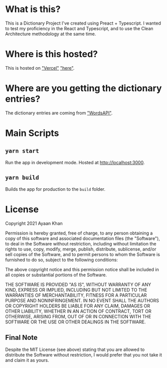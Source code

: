 # What is this?

This is a Dictionary Project I've created using Preact + Typescript. I wanted to test my proficiency in the React and Typescript, and to use the Clean Architecture methodology at the same time.

# Where is this hosted?

This is hosted on ["Vercel"](https://vercel.com) ["here"](https://dictionary-app-theayokhan.vercel.app).

# Where are you getting the dictionary entries?

The dictionary entries are coming from ["WordsAPI"](https://www.wordsapi.com).

# Main Scripts

## `yarn start`

Run the app in development mode.
Hosted at [http://localhost:3000](http://localhost:3000).

## `yarn build`

Builds the app for production to the `build` folder.

# License

Copyright 2021 Ayaan Khan

Permission is hereby granted, free of charge, to any person obtaining a copy of this software and associated documentation files (the "Software"), to deal in the Software without restriction, including without limitation the rights to use, copy, modify, merge, publish, distribute, sublicense, and/or sell copies of the Software, and to permit persons to whom the Software is furnished to do so, subject to the following conditions:

The above copyright notice and this permission notice shall be included in all copies or substantial portions of the Software.

THE SOFTWARE IS PROVIDED "AS IS", WITHOUT WARRANTY OF ANY KIND, EXPRESS OR IMPLIED, INCLUDING BUT NOT LIMITED TO THE WARRANTIES OF MERCHANTABILITY, FITNESS FOR A PARTICULAR PURPOSE AND NONINFRINGEMENT. IN NO EVENT SHALL THE AUTHORS OR COPYRIGHT HOLDERS BE LIABLE FOR ANY CLAIM, DAMAGES OR OTHER LIABILITY, WHETHER IN AN ACTION OF CONTRACT, TORT OR OTHERWISE, ARISING FROM, OUT OF OR IN CONNECTION WITH THE SOFTWARE OR THE USE OR OTHER DEALINGS IN THE SOFTWARE.

## Final Note

Despite the MIT License (see above) stating that you are allowed to distribute the Software without restriction, I would prefer that you not take it and claim it as yours.
